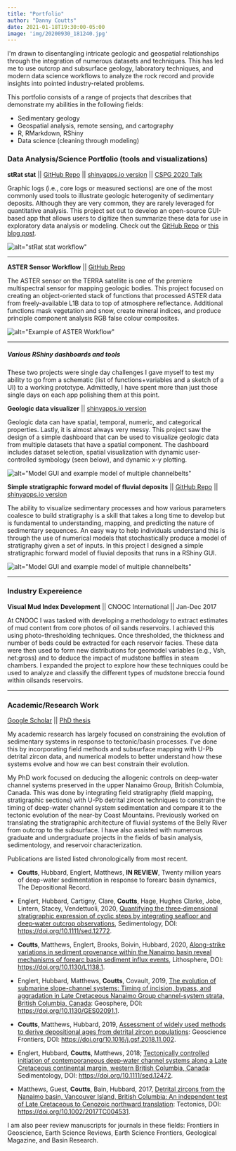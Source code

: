 ```yaml
---
title: "Portfolio"
author: "Danny Coutts"
date: 2021-01-18T19:30:00-05:00
image: 'img/20200930_181240.jpg'
---
```


I'm drawn to disentangling intricate geologic and geospatial relationships through the integration of numerous datasets and techniques. This has led me to use outcrop and subsurface geology, laboratory techniques, and modern data science workflows to analyze the rock record and provide insights into pointed industry-related problems. 

This portfolio consists of a range of projects that describes that demonstrate my abilities in the following fields:
- Sedimentary geology
- Geospatial analysis, remote sensing, and cartography
- R, RMarkdown, RShiny
- Data science (cleaning through modeling)


### Data Analysis/Science Portfolio (tools and visualizations)
**stRat stat** || [GitHub Repo](https://github.com/ActiveMargins/stRatstat) || [shinyapps.io version](https://activemargins.shinyapps.io/stRat_stat/) || [CSPG 2020 Talk](https://www.youtube.com/watch?v=4cbkrBNZ2o4&ab_channel=CptCatastrophe) 

Graphic logs (i.e., core logs or measured sections) are one of the most commonly used tools to illustrate geologic heterogenity of sedimentary deposits. Although they are very common, they are rarely leveraged for quantitative analysis. This project set out to develop an open-source GUI-based app that allows users to digitize then summarize these data for use in exploratory data analysis or modeling. Check out the [GitHub Repo](https://github.com/ActiveMargins/stRatstat) or [this blog post](https://couttsgeodata.netlify.app/post/2021-01-21-strat-stat-project/).


![alt="stRat stat workflow" ](/img/portfolio/stRatstat_workflow.png)

-----

**ASTER Sensor Workflow** || [GitHub Repo](https://github.com/ActiveMargins/ASTERSatelliteProcessing)

The ASTER sensor on the TERRA satellite is one of the premiere multispectral sensor for mapping geologic bodies. This project focused on creating an object-oriented stack of functions that processed ASTER data from freely-available L1B data to top of atmosphere reflectance. Additional functions mask vegetation and snow, create mineral indices, and produce principle component analysis RGB false colour composites.

![alt="Example of ASTER Workflow"](/img/portfolio/ASTER_Workflow1.jpg)

-----
 
##### Various RShiny dashboards and tools

These two projects were single day challenges I gave myself to test my ability to go from a schematic (list of functions+variables and a sketch of a UI) to a working prototype. Admittedly, I have spent more than just those single days on each app polishing them at this point.  

**Geologic data visualizer** || [shinyapps.io version](https://activemargins.shinyapps.io/till_data_exploration/)

Geologic data can have spatial, temporal, numeric, and categorical properties. Lastly, it is almost always very messy. This project saw the design of a simple dashboard that can be used to visualize geologic data from multiple datasets that have a spatial component. The dashboard includes dataset selection, spatial visualization with dynamic user-controlled symbology (seen below), and dynamic x-y plotting.

![alt="Model GUI and example model of multiple channelbelts" ](/img/portfolio/TillGeochemistryMap.JPG)

**Simple stratigraphic forward model of fluvial deposits** || [GitHub Repo](https://github.com/ActiveMargins/FluvialStratSim) || [shinyapps.io version](https://activemargins.shinyapps.io/FluvialStratApp/) 

The ability to visualize sedimentary processes and how various parameters coalesce to build stratigraphy is a skill that takes a long time to develop but is fundamental to understanding, mapping, and predicting the nature of sedimentary sequences. An easy way to help individuals understand this is through the use of numerical models that stochastically produce a model of stratigraphy given a set of inputs. In this project I designed a simple stratigraphic forward model of fluvial deposits that runs in a RShiny GUI. 

![alt="Model GUI and example model of multiple channelbelts" ](/img/portfolio/ForwardStratigraphicModel.JPG)

-----

### Industry  Expereience

**Visual Mud Index Development** || CNOOC International || Jan-Dec  2017

At CNOOC I was tasked with developing a methodology to extract estimates of mud content from core photos of oil sands reservoirs. I achieved this using photo-thresholding techniques. Once thresholded, the thickness and number of beds could be extracted for each reservoir facies. These data were then used to form new distributions for geomodel variables (e.g., Vsh, net:gross) and to deduce the impact of mudstone baffles in steam chambers.
I expanded the project to explore how these techniques could be used to analyze and classify the different types of mudstone breccia found within oilsands reservoirs. 


-----

### Academic/Research Work
[Google Scholar](https://scholar.google.com/citations?user=RogRDGAAAAAJ&hl=en) || [PhD thesis](https://prism.ucalgary.ca/handle/1880/112547)

My academic research has largely focused on constraining the evolution of sedimentary systems in response to tectonic/basin processes. I've done this by incorporating field methods and subsurface mapping with U-Pb detrital zircon data, and numerical models to better understand how these systems evolve and how we can best constrain their evolution. 

My PhD work focused on deducing the allogenic controls on deep-water channel systems preserved in the upper Nanaimo Group, British Columbia, Canada. This was done by integrating field stratigraphy (field mapping, stratigraphic sections) with U-Pb detrital zircon techniques to constrain the timing of deep-water channel system sedimentation and compare it to the tectonic evolution of the near-by Coast Mountains. Previously worked on translating the stratigraphic architecture of fluvial systems of the Belly River from outcrop to the subsurface. I have also assisted with numerous graduate and undergraduate projects in the fields of basin analysis, sedimentology, and reservoir characterization.

Publications are listed listed chronologically from most recent.

* **Coutts**, Hubbard, Englert, Matthews, **IN REVIEW**, Twenty million years of deep-water sedimentation in response to forearc basin dynamics, The Depositional Record.

* Englert, Hubbard, Cartigny, Clare, **Coutts**, Hage, Hughes Clarke, Jobe, Lintern, Stacey, Vendettuoli, 2020, [Quantifying the three‐dimensional stratigraphic expression of cyclic steps by integrating seafloor and deep‐water outcrop observations](https://onlinelibrary.wiley.com/doi/full/10.1111/sed.12772), Sedimentology, DOI: https://doi.org/10.1111/sed.12772.

* **Coutts**, Matthews, Englert, Brooks, Boivin, Hubbard, 2020, [Along-strike variations in sediment provenance within the Nanaimo basin reveal mechanisms of forearc basin sediment influx events](https://pubs.geoscienceworld.org/gsa/lithosphere/article/12/1/180/581081/Along-strike-variations-in-sediment-provenance), Lithosphere, DOI: https://doi.org/10.1130/L1138.1.

* Englert, Hubbard, Matthews, **Coutts**, Covault, 2019, [The evolution of submarine slope-channel systems: Timing of incision, bypass, and aggradation in Late Cretaceous Nanaimo Group channel-system strata, British Columbia, Canada](https://pubs.geoscienceworld.org/gsa/geosphere/article/16/1/281/579682): Geosphere, DOI: https://doi.org/10.1130/GES02091.1.

* **Coutts**, Matthews, Hubbard, 2019, [Assessment of widely used methods to derive depositional ages from detrital zircon populations](https://www.sciencedirect.com/science/article/pii/S1674987118302391): Geoscience Frontiers, DOI: https://doi.org/10.1016/j.gsf.2018.11.002.

* Englert, Hubbard, **Coutts**, Matthews, 2018; [Tectonically controlled initiation of contemporaneous deep‐water channel systems along a Late Cretaceous continental margin, western British Columbia, Canada](https://onlinelibrary.wiley.com/doi/abs/10.1111/sed.12472): Sedimentology, DOI: https://doi.org/10.1111/sed.12472.

* Matthews, Guest, **Coutts**, Bain, Hubbard, 2017, [Detrital zircons from the Nanaimo basin, Vancouver Island, British Columbia: An independent test of Late Cretaceous to Cenozoic northward translation](https://agupubs.onlinelibrary.wiley.com/doi/full/10.1002/2017TC004531): Tectonics, DOI:  https://doi.org/10.1002/2017TC004531.

I am also peer review manuscripts for journals in these fields: Frontiers in Geoscience, Earth Science Reviews, Earth Science Frontiers, Geological Magazine, and Basin Research.
